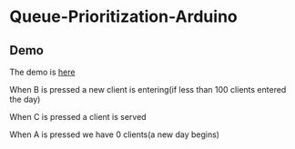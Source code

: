 # Queue-Prioritization-Arduino

## Demo
The demo is [here](https://drive.google.com/file/d/1EnXfaZMRyVMK0p-dz5C5J_gzVNXz__VA/view?usp=sharing)

When B is pressed a new client is entering(if less than 100 clients entered the day)

When C is pressed a client is served

When A is pressed we have 0 clients(a new day begins)
 

 
